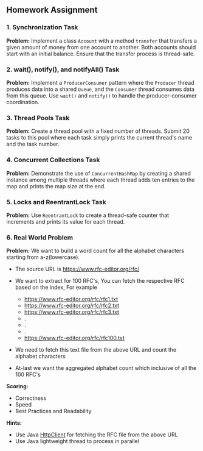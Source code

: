 ## Homework Assignment

### 1. Synchronization Task

**Problem:** Implement a class `Account` with a method `transfer` that transfers a given amount of money from one account to another. Both accounts should start with an initial balance. Ensure that the transfer process is thread-safe.

### 2. wait(), notify(), and notifyAll() Task

**Problem:** Implement a `ProducerConsumer` pattern where the `Producer` thread produces data into a shared `Queue`, and the `Consumer` thread consumes data from this queue. Use `wait()` and `notify()` to handle the producer-consumer coordination.

### 3. Thread Pools Task

**Problem:** Create a thread pool with a fixed number of threads. Submit 20 tasks to this pool where each task simply prints the current thread's name and the task number.

### 4. Concurrent Collections Task

**Problem:** Demonstrate the use of `ConcurrentHashMap` by creating a shared instance among multiple threads where each thread adds ten entries to the map and prints the map size at the end.

### 5. Locks and ReentrantLock Task

**Problem:** Use `ReentrantLock` to create a thread-safe counter that increments and prints its value for each thread.

### 6. Real World Problem

**Problem:** 
We want to build a word count for all the alphabet characters starting from a-z(lowercase). 
- The source URL is https://www.rfc-editor.org/rfc/
- We want to extract for 100 RFC's, You can fetch the respective RFC based on the index, For example
  - https://www.rfc-editor.org/rfc/rfc1.txt
  - https://www.rfc-editor.org/rfc/rfc2.txt
  - https://www.rfc-editor.org/rfc/rfc3.txt
  - .
  - .
  - .
  - https://www.rfc-editor.org/rfc/rfc100.txt


- We need to fetch this text file from the above URL and count the alphabet characters
- At-last we want the aggregated alphabet count which inclusive of all the 100 RFC's 

**Scoring:**
- Correctness
- Speed
- Best Practices and Readability

**Hints:**
- Use Java [HttpClient](https://docs.oracle.com/en/java/javase/21/docs/api/java.net.http/java/net/http/package-summary.html) for fetching the RFC file from the above URL
- Use Java lightweight thread to process in parallel





